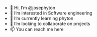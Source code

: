 - 👋 Hi, I’m @josephyton
- 👀 I’m interested in Software engineering
- 🌱 I’m currently learning phyton
- 💞️ I’m looking to collaborate on projects
- 📫 You can reach me here
<!---
josephyton/josephyton is a ✨ special ✨ repository because its `README.md` (this file) appears on your GitHub profile.
You can click the Preview link to take a look at your changes.
--->
